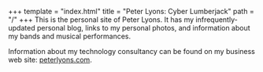 +++
template = "index.html"
title = "Peter Lyons: Cyber Lumberjack"
path = "/"
+++
This is the personal site of Peter Lyons.
It has my infrequently-updated personal blog,
links to my personal photos,
and information about my bands and musical performances.

Information about my technology consultancy can be found on my business web site: [peterlyons.com](https://peterlyons.com).
